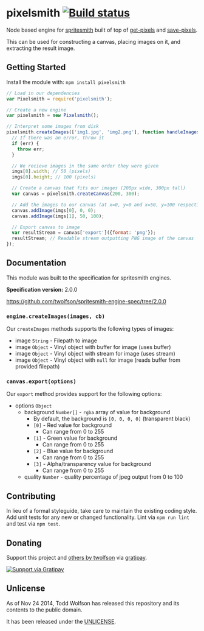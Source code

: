 # pixelsmith [![Build status](https://travis-ci.org/twolfson/pixelsmith.png?branch=master)](https://travis-ci.org/twolfson/pixelsmith)

Node based engine for [spritesmith][] built of top of [get-pixels][] and [save-pixels][].

[spritesmith]: https://github.com/Ensighten/spritesmith
[get-pixels]: https://github.com/mikolalysenko/get-pixels
[save-pixels]: https://github.com/mikolalysenko/save-pixels

This can be used for constructing a canvas, placing images on it, and extracting the result image.

## Getting Started
Install the module with: `npm install pixelsmith`

```js
// Load in our dependencies
var Pixelsmith = require('pixelsmith');

// Create a new engine
var pixelsmith = new Pixelsmith();

// Interpret some images from disk
pixelsmith.createImages(['img1.jpg', 'img2.png'], function handleImages (err, imgs) {
  // If there was an error, throw it
  if (err) {
    throw err;
  }

  // We recieve images in the same order they were given
  imgs[0].width; // 50 (pixels)
  imgs[0].height; // 100 (pixels)

  // Create a canvas that fits our images (200px wide, 300px tall)
  var canvas = pixelsmith.createCanvas(200, 300);

  // Add the images to our canvas (at x=0, y=0 and x=50, y=100 respectively)
  canvas.addImage(imgs[0], 0, 0);
  canvas.addImage(imgs[1], 50, 100);

  // Export canvas to image
  var resultStream = canvas['export']({format: 'png'});
  resultStream; // Readable stream outputting PNG image of the canvas
});
```

## Documentation
This module was built to the specification for spritesmith engines.

**Specification version:** 2.0.0

https://github.com/twolfson/spritesmith-engine-spec/tree/2.0.0

### `engine.createImages(images, cb)`
Our `createImages` methods supports the following types of images:

- image `String` - Filepath to image
- image `Object` - Vinyl object with buffer for image (uses buffer)
- image `Object` - Vinyl object with stream for image (uses stream)
- image `Object` - Vinyl object with `null` for image (reads buffer from provided filepath)

### `canvas.export(options)`
Our `export` method provides support for the following options:

- options `Object`
    - background `Number[]` - `rgba` array of value for background
        - By default, the background is `[0, 0, 0, 0]` (transparent black)
        - `[0]` - Red value for background
            - Can range from 0 to 255
        - `[1]` - Green value for background
            - Can range from 0 to 255
        - `[2]` - Blue value for background
            - Can range from 0 to 255
        - `[3]` - Alpha/transparency value for background
            - Can range from 0 to 255
	- quality `Number` - quality percentage of jpeg output from 0 to 100

## Contributing
In lieu of a formal styleguide, take care to maintain the existing coding style. Add unit tests for any new or changed functionality. Lint via `npm run lint` and test via `npm test`.

## Donating
Support this project and [others by twolfson][gratipay] via [gratipay][].

[![Support via Gratipay][gratipay-badge]][gratipay]

[gratipay-badge]: https://cdn.rawgit.com/gratipay/gratipay-badge/2.x.x/dist/gratipay.png
[gratipay]: https://www.gratipay.com/twolfson/

## Unlicense
As of Nov 24 2014, Todd Wolfson has released this repository and its contents to the public domain.

It has been released under the [UNLICENSE][].

[UNLICENSE]: UNLICENSE

